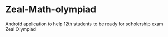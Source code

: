 # Zeal-Math-olympiad
Android application to help 12th students to be ready for scholership exam Zeal Olympiad
